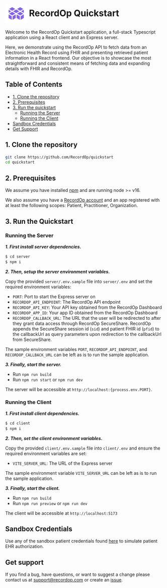 # <img src="./recordOpLogo.png" height="60px" align="center" alt="Recordop logo"> RecordOp Quickstart

Welcome to the RecordOp Quickstart application, a full-stack Typescript application using a React client and an Express server.

Here, we demonstrate using the RecordOp API to fetch data from an Electronic Health Record using FHIR and presenting retrieved patient information in a React frontend. Our objective is to showcase the most straightforward and consistent means of fetching data and expanding details with FHIR and RecordOp.

## Table of Contents

-   [1. Clone the repository](#1-clone-the-repository)
-   [2. Prerequisites](#2-prerequisites)
-   [3. Run the quickstart](#3-run-the-quickstart)
    -   [Running the Server](#running-the-server)
    -   [Running the Client](#running-the-client)
-   [Sandbox Credentials](#sandbox-credentials)
-   [Get Support](#get-support)

## 1. Clone the repository

```bash
git clone https://github.com/RecordOp/quickstart
cd quickstart
```

## 2. Prerequisites

We assume you have installed [npm](https://www.npmjs.com/get-npm) and are running node >= v16.

We also assume you have a [RecordOp account](https://dashboard.recordop.com) and an app registered with at least the following scopes: Patient, Practitioner, Organization.

## 3. Run the Quickstart

### Running the Server

**_1. First install server dependencies._**

```bash
$ cd server
$ npm i
```

**_2. Then, setup the server environment variables._**

Copy the provided `server/.env.sample` file into `server/.env` and set the required environment variables:

-   `PORT`: Port to start the Express server on
-   `RECORDOP_API_ENDPOINT`: The RecordOp API endpoint
-   `RECORDOP_API_KEY`: Your API key obtained from the RecordOp Dashboard
-   `RECORDOP_APP_ID`: Your app ID obtained from the RecordOp Dashboard
-   `RECORDOP_CALLBACK_URL`: The URL that the user will be redirected to after they grant data access through RecordOp SecureShare. RecordOp appends the SecureShare session id (`sid`) and patient FHIR id (`pfid`) to the callbackUrl as query parameters upon redirection to the callbackUrl from SecureShare.

The sample environment variables `PORT`, `RECORDOP_API_ENDPOINT`, and `RECORDOP_CALLBACK_URL` can be left as is to run the sample application.

**_3. Finally, start the server._**

-   Run `npm run build`
-   Run `npm run start` or `npm run dev`

The server will be accessible at `http://localhost:{process.env.PORT}`.

### Running the Client

**_1. First install client dependencies._**

```bash
$ cd client
$ npm i
```

**_2. Then, set the client environment variables._**

Copy the provided `client/.env.sample` file into `client/.env` and ensure the required environment variables are set:

-   `VITE_SERVER_URL`: The URL of the Express server

The sample environment variable `VITE_SERVER_URL` can be left as is to run the sample application.

**_3. Finally, start the client._**

-   Run `npm run build`
-   Run `npm run preview` or `npm run dev`

The client will be accessible at `http://localhost:5173`

## Sandbox Credentials

Use any of the sandbox patient credentials found [here](https://www.recordop.com/docs/get-started/sandbox) to simulate patient EHR authorization.

## Get support

If you find a bug, have questions, or want to suggest a change please contact us at [support@recordop.com](mailto:support@recordop.com) or create an [issue](https://github.com/RecordOp/quickstart/issues).
